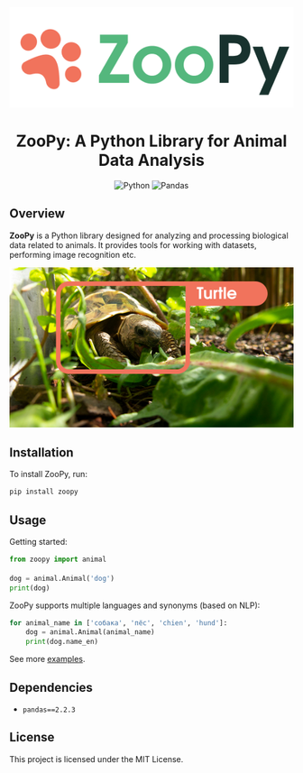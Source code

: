 <div align="center"><img src="img/logo.png"></div>

<h1 align="center"> ZooPy: A Python Library for Animal Data Analysis</h1>

<p align="center">
    <img alt="Python" src="https://img.shields.io/badge/Python-3776AB?style=for-the-badge&logo=python&logoColor=white"/></a>
    <img alt="Pandas" src="https://img.shields.io/badge/pandas-%23150458.svg?style=for-the-badge&logo=pandas&logoColor=white"/></a>
</p>

## Overview
**ZooPy** is a Python library designed for analyzing and processing biological data related to animals. It provides tools for working with datasets, performing image recognition etc.
<div align="center"><img src="img/turtle.png"></div>

## Installation
To install ZooPy, run:

```bash
pip install zoopy
```

## Usage
Getting started:

```python
from zoopy import animal

dog = animal.Animal('dog')
print(dog)
```

ZooPy supports multiple languages and synonyms (based on NLP):

```python
for animal_name in ['собака', 'пёс', 'chien', 'hund']:
    dog = animal.Animal(animal_name)
    print(dog.name_en)
```

See more [examples](examples/).

## Dependencies
- `pandas==2.2.3`

## License
This project is licensed under the MIT License.